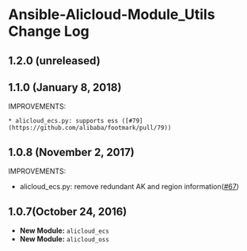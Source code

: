 # Ansible-Alicloud-Module_Utils Change Log

## 1.2.0 (unreleased)

## 1.1.0 (January 8, 2018)

IMPROVEMENTS:

    * alicloud_ecs.py: supports ess ([#79](https://github.com/alibaba/footmark/pull/79))

## 1.0.8 (November 2, 2017)

IMPROVEMENTS:

  * alicloud_ecs.py: remove redundant AK and region information([#67](https://github.com/alibaba/footmark/pull/67))

## 1.0.7(October 24, 2016)

  * **New Module:** `alicloud_ecs`
  * **New Module:** `alicloud_oss`
